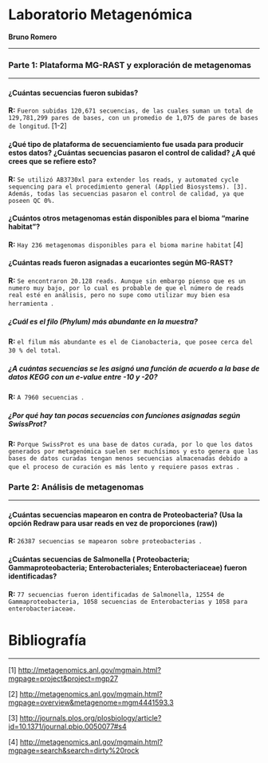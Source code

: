 # Laboratorio Metagenómica


__Bruno Romero__


----


### Parte 1: Plataforma MG-RAST y exploración de metagenomas


----



#### ¿Cuántas secuencias fueron subidas? 



__R:__ `Fueron subidas 120,671 secuencias, de las cuales suman un total de 129,781,299 pares de bases, con un promedio de 1,075 de pares de bases de longitud`. [1-2]



#### ¿Qué tipo de plataforma de secuenciamiento fue usada para producir estos datos?	¿Cuántas secuencias pasaron el control de calidad? ¿A qué crees que se refiere esto?



__R:__ `Se utilizó AB3730xl para extender los reads, y automated cycle sequencing para el procedimiento general (Applied Biosystems). [3]. Además, todas las secuencias pasaron el control de calidad, ya que poseen QC 0%.`



#### ¿Cuántos otros metagenomas están disponibles para el bioma “marine habitat”?



__R:__ `Hay 236 metagenomas disponibles para el bioma marine habitat` [4]



#### ¿Cuántas reads fueron asignadas a eucariontes según MG-RAST?



__R:__ `Se encontraron 20.128 reads. Aunque sin embargo pienso que es un numero muy bajo, por lo cual es probable de que el número de reads real esté en análisis, pero no supe como utilizar muy bien esa herramienta `.



##### ¿Cuál es el filo (Phylum) más abundante en la muestra?



__R:__ `el filum más abundante es el de Cianobacteria, que posee cerca del 30 % del total`.



##### ¿A cuántas secuencias se les asignó una función de acuerdo a la base de datos KEGG con un e-value entre -10 y -20?



__R:__ `A 7960 secuencias `.



##### ¿Por qué hay tan pocas secuencias con funciones asignadas según SwissProt?



__R:__ `Porque SwissProt es una base de datos curada, por lo que los datos generados por metagenómica suelen ser muchísimos y esto genera que las bases de datos curadas tengan menos secuencias almacenadas debido a que el proceso de curación es más lento y requiere pasos extras `.




### Parte 2: Análisis de metagenomas


----

#### ¿Cuántas secuencias mapearon en contra de Proteobacteria? (Usa la opción Redraw para usar reads en vez de proporciones (raw)) 


__R:__ `26387 secuencias se mapearon sobre proteobacterias `.



#### ¿Cuántas secuencias de Salmonella ( Proteobacteria; Gammaproteobacteria; Enterobacteriales; Enterobacteriaceae) fueron identificadas?


__R:__ `77 secuencias fueron identificadas de Salmonella, 12554 de Gammaproteobacteria, 1058 secuencias de Enterobacterias y 1058 para enterobacteriaceae. `




# Bibliografía

----

[1] http://metagenomics.anl.gov/mgmain.html?mgpage=project&project=mgp27


[2] http://metagenomics.anl.gov/mgmain.html?mgpage=overview&metagenome=mgm4441593.3


[3] http://journals.plos.org/plosbiology/article?id=10.1371/journal.pbio.0050077#s4


[4] http://metagenomics.anl.gov/mgmain.html?mgpage=search&search=dirty%20rock

